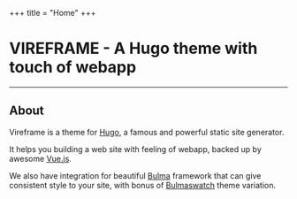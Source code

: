 +++
title = "Home"
+++

# VIREFRAME - A Hugo theme with touch of webapp

---

## About

Vireframe is a theme for [Hugo][gohugoio], a famous and powerful static site generator.

It helps you building a web site with feeling of webapp, backed up by awesome [Vue.js][vuejs].

We also have integration for beautiful [Bulma][bulmaio] framework that can give consistent style to your site, with bonus of [Bulmaswatch][bulmaswatch] theme variation.


[gohugoio]: https://gohugo.io/
[vuejs]: https://vuejs.org/
[bulmaio]: https://bulma.io/
[bulmaswatch]: https://jenil.github.io/bulmaswatch/